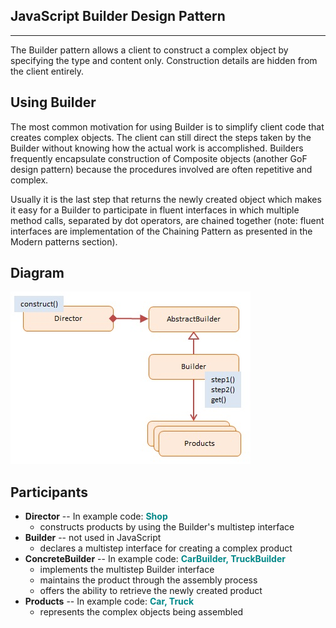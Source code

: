 ## JavaScript Builder Design Pattern
<hr/>

The Builder pattern allows a client to construct a complex object by specifying the type and content only. Construction details are hidden from the client entirely.

## Using Builder

The most common motivation for using Builder is to simplify client code that creates complex objects. The client can still direct the steps taken by the Builder without knowing how the actual work is accomplished. Builders frequently encapsulate construction of Composite objects (another GoF design pattern) because the procedures involved are often repetitive and complex.

Usually it is the last step that returns the newly created object which makes it easy for a Builder to participate in fluent interfaces in which multiple method calls, separated by dot operators, are chained together (note: fluent interfaces are implementation of the Chaining Pattern as presented in the Modern patterns section).

## Diagram

<img src="https://github.com/thuankok/design-pattern/blob/main/assets/Builder.jpg" alt="logo">

## Participants

<ul>
    <li>
      <b>Director</b> -- In example code: <b style="color:#088;">Shop</b>
      <ul>
        <li>constructs products by using the Builder's multistep interface</li>
      </ul>
    </li>
    <li>
      <b>Builder</b> -- not used in JavaScript
      <ul>
        <li>declares a multistep interface for creating a complex product</li>
      </ul>
    </li>
    <li>
      <b>ConcreteBuilder</b> -- In example code: <b style="color:#088;">CarBuilder, TruckBuilder</b>
      <ul>
        <li>implements the multistep Builder interface</li>
        <li>maintains the product through the assembly process</li>
        <li>offers the ability to retrieve the newly created product</li>
      </ul>
    </li>
    <li>
      <b>Products</b> -- In example code: <b style="color:#088;">Car, Truck</b>
      <ul>
        <li>represents the complex objects being assembled</li>
      </ul>
    </li>
  </ul>
